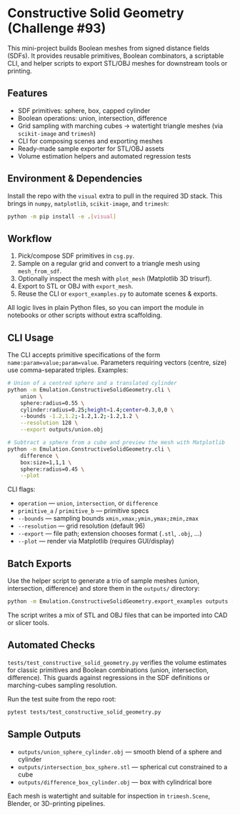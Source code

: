 # Constructive Solid Geometry (Challenge #93)

This mini-project builds Boolean meshes from signed distance fields (SDFs). It
provides reusable primitives, Boolean combinators, a scriptable CLI, and helper
scripts to export STL/OBJ meshes for downstream tools or printing.

## Features

- SDF primitives: sphere, box, capped cylinder
- Boolean operations: union, intersection, difference
- Grid sampling with marching cubes → watertight triangle meshes (via
  `scikit-image` and `trimesh`)
- CLI for composing scenes and exporting meshes
- Ready-made sample exporter for STL/OBJ assets
- Volume estimation helpers and automated regression tests

## Environment & Dependencies

Install the repo with the `visual` extra to pull in the required 3D stack. This
brings in `numpy`, `matplotlib`, `scikit-image`, and `trimesh`:

```bash
python -m pip install -e .[visual]
```

## Workflow

1. Pick/compose SDF primitives in `csg.py`.
2. Sample on a regular grid and convert to a triangle mesh using
   `mesh_from_sdf`.
3. Optionally inspect the mesh with `plot_mesh` (Matplotlib 3D trisurf).
4. Export to STL or OBJ with `export_mesh`.
5. Reuse the CLI or `export_examples.py` to automate scenes & exports.

All logic lives in plain Python files, so you can import the module in notebooks
or other scripts without extra scaffolding.

## CLI Usage

The CLI accepts primitive specifications of the form
`name:param=value;param=value`. Parameters requiring vectors (centre, size)
use comma-separated triples. Examples:

```bash
# Union of a centred sphere and a translated cylinder
python -m Emulation.ConstructiveSolidGeometry.cli \
    union \
    sphere:radius=0.55 \
    cylinder:radius=0.25;height=1.4;center=0.3,0,0 \
    --bounds -1.2,1.2;-1.2,1.2;-1.2,1.2 \
    --resolution 128 \
    --export outputs/union.obj

# Subtract a sphere from a cube and preview the mesh with Matplotlib
python -m Emulation.ConstructiveSolidGeometry.cli \
    difference \
    box:size=1,1,1 \
    sphere:radius=0.45 \
    --plot
```

CLI flags:

- `operation` — `union`, `intersection`, or `difference`
- `primitive_a` / `primitive_b` — primitive specs
- `--bounds` — sampling bounds `xmin,xmax;ymin,ymax;zmin,zmax`
- `--resolution` — grid resolution (default 96)
- `--export` — file path; extension chooses format (`.stl`, `.obj`, ...)
- `--plot` — render via Matplotlib (requires GUI/display)

## Batch Exports

Use the helper script to generate a trio of sample meshes (union, intersection,
difference) and store them in the `outputs/` directory:

```bash
python -m Emulation.ConstructiveSolidGeometry.export_examples outputs --resolution 96
```

The script writes a mix of STL and OBJ files that can be imported into CAD or
slicer tools.

## Automated Checks

`tests/test_constructive_solid_geometry.py` verifies the volume estimates for
classic primitives and Boolean combinations (union, intersection, difference).
This guards against regressions in the SDF definitions or marching-cubes
sampling resolution.

Run the test suite from the repo root:

```bash
pytest tests/test_constructive_solid_geometry.py
```

## Sample Outputs

- `outputs/union_sphere_cylinder.obj` — smooth blend of a sphere and cylinder
- `outputs/intersection_box_sphere.stl` — spherical cut constrained to a cube
- `outputs/difference_box_cylinder.obj` — box with cylindrical bore

Each mesh is watertight and suitable for inspection in `trimesh.Scene`, Blender,
or 3D-printing pipelines.
